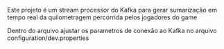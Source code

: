 Este projeto é um stream processor do Kafka para gerar sumarização em tempo real da quilometragem percorrida pelos jogadores do game

Dentro do arquivo ajustar os parametros de conexão ao Kafka no arquivo configuration/dev.properties